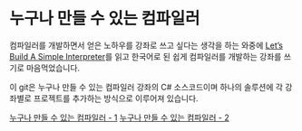 # 누구나 만들 수 있는 컴파일러

컴파일러를 개발하면서 얻은 노하우를 강좌로 쓰고 싶다는 생각을 하는 와중에 [Let’s Build A Simple Interpreter](https://ruslanspivak.com/lsbasi-part1/)를 읽고 한국어로 된 쉽게 컴파일러를 개발하는 강좌를 쓰기로 마음먹었습니다. 

이 git은 누구나 만들 수 있는 컴파일러 강좌의 C# 소스코드이며 하나의 솔루션에 각 강좌별로 프로젝트를 추가하는 방식으로 이루어져 있습니다.

[누구나 만들 수 있는 컴파일러 - 1](https://hybridcompiler.blogspot.com/2019/03/blog-post.html)
[누구나 만들 수 있는 컴파일러 - 2](https://hybridcompiler.blogspot.com/2019/03/2.html)
